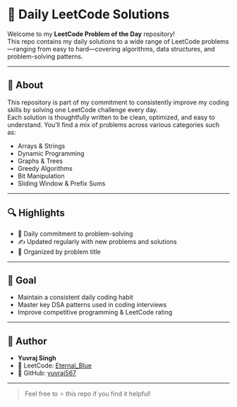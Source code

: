# 📘 Daily LeetCode Solutions

Welcome to my **LeetCode Problem of the Day** repository!  
This repo contains my daily solutions to a wide range of LeetCode problems—ranging from easy to hard—covering algorithms, data structures, and problem-solving patterns.

---

## 🧠 About

This repository is part of my commitment to consistently improve my coding skills by solving one LeetCode challenge every day.  
Each solution is thoughtfully written to be clean, optimized, and easy to understand. You’ll find a mix of problems across various categories such as:

- Arrays & Strings  
- Dynamic Programming  
- Graphs & Trees  
- Greedy Algorithms  
- Bit Manipulation  
- Sliding Window & Prefix Sums  

---

## 🔍 Highlights

- 🔁 Daily commitment to problem-solving  
- ✍️ Updated regularly with new problems and solutions  
- 📂 Organized by problem title  

---

## 🎯 Goal

- Maintain a consistent daily coding habit  
- Master key DSA patterns used in coding interviews  
- Improve competitive programming & LeetCode rating  

---

## 👤 Author

- **Yuvraj Singh**
- 🔗 LeetCode: [Eternal_Blue](https://leetcode.com/Eternal_Blue)
- 💼 GitHub: [yuvraj567](https://github.com/yuvraj567)

---

> Feel free to ⭐ this repo if you find it helpful!
